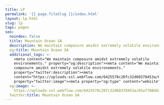 ```yaml
---
title: LP
permalink: '{{ page.fileSlug }}/index.html'
layout: lp.html
slug: lp
tags: pages
seo:
  noindex: false
  title: Mountain Ocean SA
  description: We maintain composure amidst extremely volatile environements.
  og:title: Mountain Ocean SA
  additional_tags: >-
    <meta content="We maintain composure amidst extremely volatile
    environements." property="og:description"><meta content="We maintain
    composure amidst extremely volatile environements."
    property="twitter:description"><meta
    content="https://uploads-ssl.webflow.com/6425578c20fc32d60378453a/65a7708ddc955d33b7e6587f_opengraph.jpg"
    property="twitter:image"><meta property="og:type" content="website">
  og:image: >-
    https://uploads-ssl.webflow.com/6425578c20fc32d60378453a/65a7708ddc955d33b7e6587f_opengraph.jpg
  twitter:title: Mountain Ocean SA
---
```



